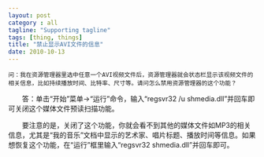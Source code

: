 ```yaml
---
layout: post
category : all
tagline: "Supporting tagline"
tags: [thing, things]
title: "禁止显示AVI文件的信息"
date: 2010-10-13
---
```

    问：我在资源管理器里选中任意一个AVI视频文件后，资源管理器就会状态栏显示该视频文件的相关信息，比如持续播放时间、比特率、尺寸等。请问怎么禁用资源管理器的这个功能？   
  
　　答：单击“开始”菜单→“运行”命令，输入“regsvr32 /u shmedia.dll”并回车即可关闭这个媒体文件预读扫描功能。   
  
　　要注意的是，关闭了这个功能，你就会看不到其他的媒体文件如MP3的相关信息，尤其是“我的音乐”文档中显示的艺术家、唱片标题、播放时间等信息。如果想恢复这个功能，在“运行”框里输入“regsvr32 shmedia.dll”并回车即可。  
